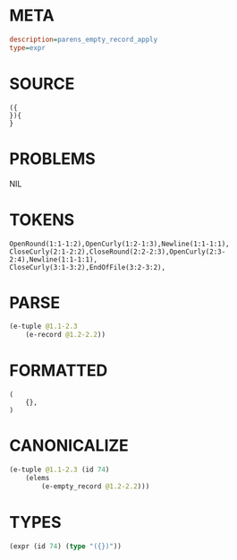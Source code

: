 # META
~~~ini
description=parens_empty_record_apply
type=expr
~~~
# SOURCE
~~~roc
({
}){
}
~~~
# PROBLEMS
NIL
# TOKENS
~~~zig
OpenRound(1:1-1:2),OpenCurly(1:2-1:3),Newline(1:1-1:1),
CloseCurly(2:1-2:2),CloseRound(2:2-2:3),OpenCurly(2:3-2:4),Newline(1:1-1:1),
CloseCurly(3:1-3:2),EndOfFile(3:2-3:2),
~~~
# PARSE
~~~clojure
(e-tuple @1.1-2.3
	(e-record @1.2-2.2))
~~~
# FORMATTED
~~~roc
(
	{},
)
~~~
# CANONICALIZE
~~~clojure
(e-tuple @1.1-2.3 (id 74)
	(elems
		(e-empty_record @1.2-2.2)))
~~~
# TYPES
~~~clojure
(expr (id 74) (type "({})"))
~~~
